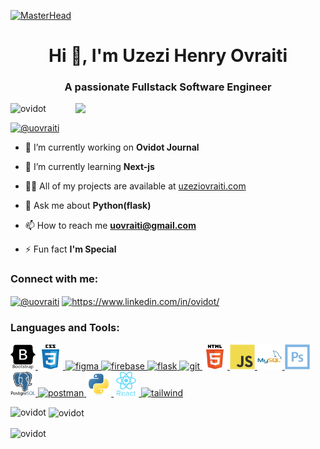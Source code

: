 [![MasterHead](https://cdn.dribbble.com/users/3613044/screenshots/19211886/media/07d929b61e4cbfd35f0b49cbab8aae0d.png?compress=1&resize=750x300&vertical=top)]()
<h1 align="center">Hi 👋, I'm Uzezi Henry Ovraiti</h1>
<h3 align="center">A passionate Fullstack Software Engineer</h3>
<img align="right" alt"Coding" width="400" src="https://cdn.dribbble.com/users/2008861/screenshots/15526868/media/75d00bc49c493701ec1a0cd51da86a8e.gif"

<p align="left"> <img src="https://komarev.com/ghpvc/?username=ovidot&label=Profile%20views&color=0e75b6&style=flat" alt="ovidot" /> </p>

<p align="left"> <a href="https://twitter.com/@uovraiti" target="blank"><img src="https://img.shields.io/twitter/follow/@uovraiti?logo=twitter&style=for-the-badge" alt="@uovraiti" /></a> </p>

- 🔭 I’m currently working on **Ovidot Journal**

- 🌱 I’m currently learning **Next-js**

- 👨‍💻 All of my projects are available at [uzeziovraiti.com](uzeziovraiti.com)

- 💬 Ask me about **Python(flask)**

- 📫 How to reach me **uovraiti@gmail.com**

- ⚡ Fun fact **I'm Special**

<h3 align="left">Connect with me:</h3>
<p align="left">
<a href="https://twitter.com/@uovraiti" target="blank"><img align="center" src="https://raw.githubusercontent.com/rahuldkjain/github-profile-readme-generator/master/src/images/icons/Social/twitter.svg" alt="@uovraiti" height="30" width="40" /></a>
<a href="https://linkedin.com/in/https://www.linkedin.com/in/ovidot/" target="blank"><img align="center" src="https://raw.githubusercontent.com/rahuldkjain/github-profile-readme-generator/master/src/images/icons/Social/linked-in-alt.svg" alt="https://www.linkedin.com/in/ovidot/" height="30" width="40" /></a>
</p>

<h3 align="left">Languages and Tools:</h3>
<p align="left"> <a href="https://getbootstrap.com" target="_blank" rel="noreferrer"> <img src="https://raw.githubusercontent.com/devicons/devicon/master/icons/bootstrap/bootstrap-plain-wordmark.svg" alt="bootstrap" width="40" height="40"/> </a> <a href="https://www.w3schools.com/css/" target="_blank" rel="noreferrer"> <img src="https://raw.githubusercontent.com/devicons/devicon/master/icons/css3/css3-original-wordmark.svg" alt="css3" width="40" height="40"/> </a> <a href="https://www.figma.com/" target="_blank" rel="noreferrer"> <img src="https://www.vectorlogo.zone/logos/figma/figma-icon.svg" alt="figma" width="40" height="40"/> </a> <a href="https://firebase.google.com/" target="_blank" rel="noreferrer"> <img src="https://www.vectorlogo.zone/logos/firebase/firebase-icon.svg" alt="firebase" width="40" height="40"/> </a> <a href="https://flask.palletsprojects.com/" target="_blank" rel="noreferrer"> <img src="https://www.vectorlogo.zone/logos/pocoo_flask/pocoo_flask-icon.svg" alt="flask" width="40" height="40"/> </a> <a href="https://git-scm.com/" target="_blank" rel="noreferrer"> <img src="https://www.vectorlogo.zone/logos/git-scm/git-scm-icon.svg" alt="git" width="40" height="40"/> </a> <a href="https://www.w3.org/html/" target="_blank" rel="noreferrer"> <img src="https://raw.githubusercontent.com/devicons/devicon/master/icons/html5/html5-original-wordmark.svg" alt="html5" width="40" height="40"/> </a> <a href="https://developer.mozilla.org/en-US/docs/Web/JavaScript" target="_blank" rel="noreferrer"> <img src="https://raw.githubusercontent.com/devicons/devicon/master/icons/javascript/javascript-original.svg" alt="javascript" width="40" height="40"/> </a> <a href="https://www.mysql.com/" target="_blank" rel="noreferrer"> <img src="https://raw.githubusercontent.com/devicons/devicon/master/icons/mysql/mysql-original-wordmark.svg" alt="mysql" width="40" height="40"/> </a> <a href="https://www.photoshop.com/en" target="_blank" rel="noreferrer"> <img src="https://raw.githubusercontent.com/devicons/devicon/master/icons/photoshop/photoshop-line.svg" alt="photoshop" width="40" height="40"/> </a> <a href="https://www.postgresql.org" target="_blank" rel="noreferrer"> <img src="https://raw.githubusercontent.com/devicons/devicon/master/icons/postgresql/postgresql-original-wordmark.svg" alt="postgresql" width="40" height="40"/> </a> <a href="https://postman.com" target="_blank" rel="noreferrer"> <img src="https://www.vectorlogo.zone/logos/getpostman/getpostman-icon.svg" alt="postman" width="40" height="40"/> </a> <a href="https://www.python.org" target="_blank" rel="noreferrer"> <img src="https://raw.githubusercontent.com/devicons/devicon/master/icons/python/python-original.svg" alt="python" width="40" height="40"/> </a> <a href="https://reactjs.org/" target="_blank" rel="noreferrer"> <img src="https://raw.githubusercontent.com/devicons/devicon/master/icons/react/react-original-wordmark.svg" alt="react" width="40" height="40"/> </a> <a href="https://tailwindcss.com/" target="_blank" rel="noreferrer"> <img src="https://www.vectorlogo.zone/logos/tailwindcss/tailwindcss-icon.svg" alt="tailwind" width="40" height="40"/> </a> </p>

<p><img align="left" src="https://github-readme-stats.vercel.app/api/top-langs?username=ovidot&show_icons=true&locale=en&layout=compact" alt="ovidot" /></p>

<p>&nbsp;<img align="center" src="https://github-readme-stats.vercel.app/api?username=ovidot&show_icons=true&locale=en" alt="ovidot" /></p>

<p><img align="center" src="https://github-readme-streak-stats.herokuapp.com/?user=ovidot&" alt="ovidot" /></p>
